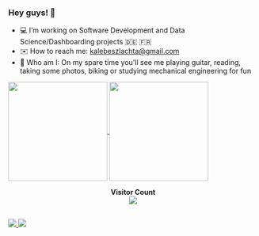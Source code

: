### Hey guys! 🖖
- 💻 I’m working on Software Development and Data Science/Dashboarding projects 🇩🇪 🇫🇷
- ✉️ How to reach me: kalebeszlachta@gmail.com 
- 🎸 Who am I: On my spare time you'll see me playing guitar, reading, taking some photos, biking or studying mechanical engineering for fun

 <div>
  <a href="https://github.com/kalebers">
   <img height=200 align="center" src="https://github-readme-stats-sigma-five.vercel.app/api?username=kalebers&show_icons=true&theme=tokyonight&include_all_commits=true&count_private=true"/>
 </a>
 <a href="https://github.com/kalebers">
  <img height=200 width=-500 align="center" src="https://github-readme-stats.vercel.app/api/top-langs/?username=kalebers&layout=compact&langs_count=20&theme=dark&count_private=true"/>
 </a>
</div>

<p align="center"> 
  <b>Visitor Count</b><br>
  <img src="https://profile-counter.glitch.me/kalebers/count.svg" />
</p>

  ##
 
<div> 
  <a href="https://www.linkedin.com/in/kalebe-rodrigues-szlachta-918357205" target="_blank"><img src="https://img.shields.io/badge/LinkedIn-0077B5?style=for-the-badge&logo=linkedin&logoColor=white" target="_blank">
 	<a href="https://www.twitch.tv/kalebers" target="_blank"><img src="https://img.shields.io/badge/Twitch-9146FF?style=for-the-badge&logo=twitch&logoColor=white" target="_blank"></a>
</div>


